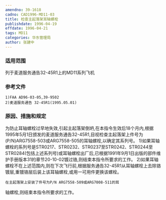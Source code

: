 ```yaml
---
amendno: 39-1618
cadno: CAD1996-MD11-03
title: 检查主起落架耳轴螺栓
publishdate: 1996-04-19
effdate: 1996-04-21
tags: MD11
categories: 华东管理局
author: 张建中
---
```


### 适用范围 
列于麦道服务通告32-45R1上的MD11系列飞机

### 参考文件
    1)FAA AD96-03-05,39-9502 
    2)麦道服务通告 32-45R1(1995.05.01)      

### 原因、措施和规定 
为防止耳轴螺栓过早地失效,引起主起落架倒坍,在本指令生效后18个月内,根据1995年5月1日颁发的麦道服务通告32-45R1,目视检查主起落架上件号为(P/N)ARG7558-503或ARG7558-505的耳轴螺栓,以确定其系列号。 
    1)如果耳轴螺栓的系列号是STR0217、STR0232、STR0237至STR0242、STR0244至STR0284(包括上述系列号)或耳轴螺栓出厂后,已根据1991年9月1日出版的部件维护手册版本31的章节20-10-02镀过铬,则结束本指令所要求的工作。 
    2)如果耳轴螺栓不在上述范围内,则在下次飞行前,根据服务通告32-45R1从耳轴螺栓上去除铬镀层,重镀铬层后装上该耳轴螺栓,或用一可用件更换该螺栓。 

    在主起落架上安装了件号为P/N ARG7558-509或ARG7008-511的耳
       
轴螺栓,则结束本指令所要求的工作。
